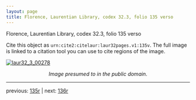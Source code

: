 ```yaml
---
layout: page
title: Florence, Laurentian Library, codex 32.3, folio 135 verso
---
```


Florence, Laurentian Library, codex 32.3, folio 135 verso

Cite this object as `urn:cite2:citelaur:laur32pages.v1:135v`.  The full image is linked to a citation tool you can use to cite regions of the image.

[![laur32_3_00278](http://www.homermultitext.org/iipsrv?IIIF=/project/homer/pyramidal/deepzoom/citelaur/laur32imgs/v1/laur32_3_00278.tif/full/800,/0/default.jpg)](http://www.homermultitext.org/ict2/?urn=urn:cite2:citelaur:laur32imgs.v1:laur32_3_00278) 

<p style="text-align: center; font-style: italic;">Image presumed to in the public domain.</p>

---

previous: [135r](../135r/) | next: [136r](../136r/)
